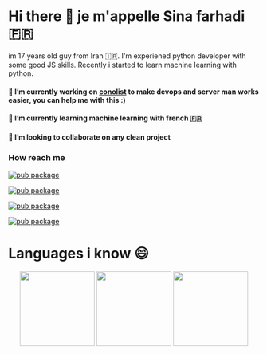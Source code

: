 # Hi there 👋 je m'appelle Sina farhadi 🇫🇷
im 17 years old guy from Iran 🇮🇷.
I'm experiened python developer with some good JS skills.
Recently i started to learn machine learning with python.

#### 🔭 I’m currently working on [conolist](https://github.com/E-RROR/conolist) to make devops and server man works easier, you can help me with this :)
#### 🌱 I’m currently learning machine learning with french 🇫🇷
#### 👯 I’m looking to collaborate on any clean project

### How reach me 

[![pub package](https://img.shields.io/badge/me-Linkedin-blue?color=blue&style=flat-square)](https://www.linkedin.com/in/sina-farhadi-profile/)

[![pub package](https://img.shields.io/badge/me-Instagram-fb3958?color=fb3958&style=flat-square)](https://www.instagram.com/_sinafarhadi/)

[![pub package](https://img.shields.io/badge/me-Youtube-red?color=red&style=flat-square)](https://www.youtube.com/channel/UC1DQwagZKa15Ko0lypVXaiQ)

[![pub package](https://img.shields.io/badge/me-Twitter-blue?color=blue&style=flat-square)](https://twitter.com/_sinafarhadi)

# Languages i know 😄
<div align="center">
    <span>
            <img src="https://image.flaticon.com/icons/svg/1387/1387537.svg" width="150" style="display: inline" />
    </span>
    <span>
            <img src="https://image.flaticon.com/icons/svg/919/919828.svg" width="150" style="display: inline" />
    </span>
    <span>
            <img src="https://cdn.iconscout.com/icon/free/png-256/typescript-1174965.png" width="150" style="display: inline" />
    </span>
</div>
